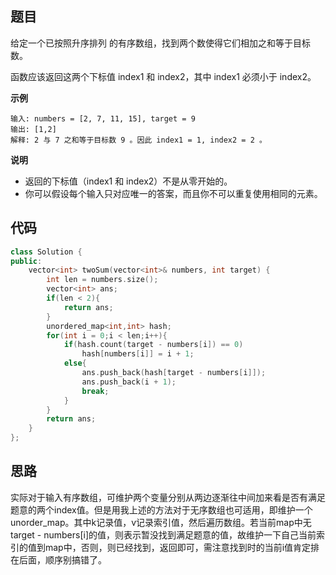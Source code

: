 ## 题目
给定一个已按照升序排列 的有序数组，找到两个数使得它们相加之和等于目标数。

函数应该返回这两个下标值 index1 和 index2，其中 index1 必须小于 index2。

**示例**
```
输入: numbers = [2, 7, 11, 15], target = 9
输出: [1,2]
解释: 2 与 7 之和等于目标数 9 。因此 index1 = 1, index2 = 2 。
```

**说明**

* 返回的下标值（index1 和 index2）不是从零开始的。
* 你可以假设每个输入只对应唯一的答案，而且你不可以重复使用相同的元素。

## 代码
```C++
class Solution {
public:
    vector<int> twoSum(vector<int>& numbers, int target) {
        int len = numbers.size();
        vector<int> ans;
        if(len < 2){
            return ans;
        }
        unordered_map<int,int> hash;
        for(int i = 0;i < len;i++){
            if(hash.count(target - numbers[i]) == 0)
                hash[numbers[i]] = i + 1;
            else{
                ans.push_back(hash[target - numbers[i]]);
                ans.push_back(i + 1);
                break;
            }
        }
        return ans;
    }
};
```
## 思路

实际对于输入有序数组，可维护两个变量分别从两边逐渐往中间加来看是否有满足题意的两个index值。但是用我上述的方法对于无序数组也可适用，即维护一个unorder_map。其中k记录值，v记录索引值，然后遍历数组。若当前map中无target - numbers[i]的值，则表示暂没找到满足题意的值，故维护一下自己当前索引的值到map中，否则，则已经找到，返回即可，需注意找到时的当前i值肯定排在后面，顺序别搞错了。